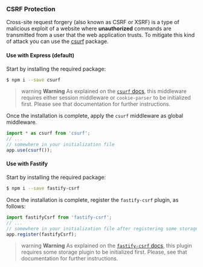 ### CSRF Protection

Cross-site request forgery (also known as CSRF or XSRF) is a type of malicious exploit of a website where **unauthorized** commands are transmitted from a user that the web application trusts. To mitigate this kind of attack you can use the [csurf](https://github.com/expressjs/csurf) package.

#### Use with Express (default)

Start by installing the required package:

```bash
$ npm i --save csurf
```

> warning **Warning** As explained on the [`csurf` docs](https://github.com/expressjs/csurf#csurf), this middleware requires either session middleware or `cookie-parser` to be initialized first. Please see that documentation for further instructions.

Once the installation is complete, apply the `csurf` middleware as global middleware.

```typescript
import * as csurf from 'csurf';
// ...
// somewhere in your initialization file
app.use(csurf());
```

#### Use with Fastify

Start by installing the required package:

```bash
$ npm i --save fastify-csrf
```

Once the installation is complete, register the `fastify-csrf` plugin, as follows:

```typescript
import fastifyCsrf from 'fastify-csrf';
// ...
// somewhere in your initialization file after registering some storage plugin
app.register(fastifyCsrf);
```

> warning **Warning** As explained on the [`fastify-csrf` docs](https://github.com/fastify/fastify-csrf#usage), this plugin requires some storage plugin to be initialized first. Please, see that documentation for further instructions.
